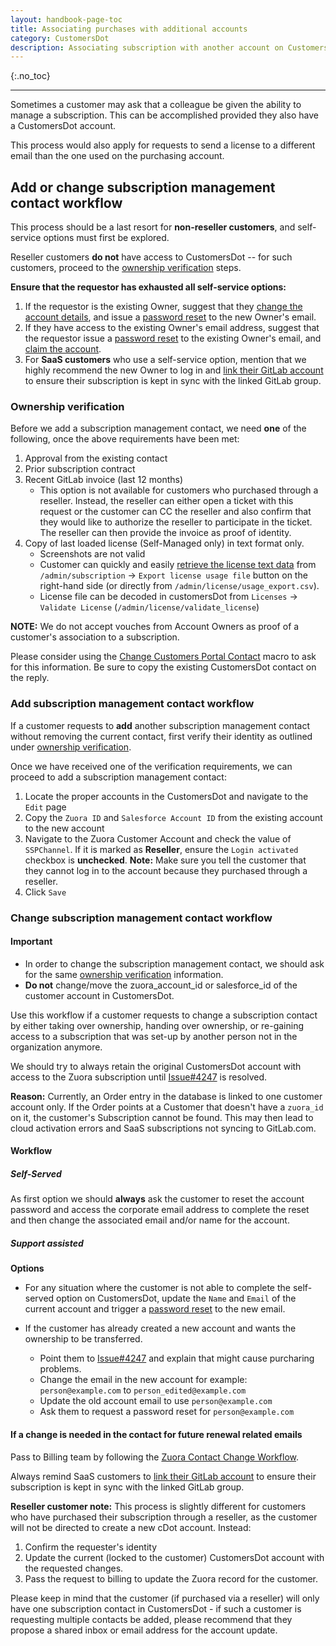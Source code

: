 ```yaml
---
layout: handbook-page-toc
title: Associating purchases with additional accounts
category: CustomersDot
description: Associating subscription with another account on CustomersDot account and for changing primary contact.
---
```


{:.no_toc}

----

Sometimes a customer may ask that a colleague be given the ability to manage a
subscription. This can be accomplished provided they also have a CustomersDot
account.

This process would also apply for requests to send a license to a different email
than the one used on the purchasing account.

## Add or change subscription management contact workflow

This process should be a last resort for **non-reseller customers**, and self-service options must first be explored.

Reseller customers **do not** have access to CustomersDot -- for such customers, proceed to the [ownership verification](#ownership-verification) steps.

**Ensure that the requestor has exhausted all self-service options:**

1. If the requestor is the existing Owner, suggest that they [change the account details](https://docs.gitlab.com/ee/subscriptions/#change-your-personal-details),
and issue a [password reset](https://customers.gitlab.com/customers/password/new) to the new Owner's email.
1. If they have access to the existing Owner's email address, suggest that the requestor issue a [password reset](https://customers.gitlab.com/customers/password/new)
to the existing Owner's email, and [claim the account](https://docs.gitlab.com/ee/subscriptions/#change-your-personal-details).
1. For **SaaS customers** who use a self-service option, mention that we highly recommend the new Owner to log in
and [link their GitLab account](https://docs.gitlab.com/ee/subscriptions/#change-the-linked-account)
to ensure their subscription is kept in sync with the linked GitLab group.


### Ownership verification

Before we add a subscription management contact, we need **one** of the following, once the above requirements have been met:

1. Approval from the existing contact
1. Prior subscription contract
1. Recent GitLab invoice (last 12 months)
   - This option is not available for customers who purchased through a reseller. Instead, the reseller can either open a ticket with this request or the customer can CC the reseller and also confirm that they would like to authorize the reseller to participate in the ticket. The reseller can then provide the invoice as proof of identity.
1. Copy of last loaded license (Self-Managed only) in text format only.
   - Screenshots are not valid
   - Customer can quickly and easily [retrieve the license text data](https://docs.gitlab.com/ee/subscriptions/self_managed/index.html#export-your-license-usage) from `/admin/subscription` -> `Export license usage file` button on the right-hand side (or directly from `/admin/license/usage_export.csv`).
   - License file can be decoded in customersDot from `Licenses` -> `Validate License` (`/admin/license/validate_license`)

**NOTE:** We do not accept vouches from Account Owners as proof of a customer's association to a subscription.

Please consider using the [Change Customers Portal Contact](https://gitlab.zendesk.com/agent/admin/macros/360028045239) macro to ask for this information. Be sure to copy the existing CustomersDot contact on the reply.

### Add subscription management contact workflow

If a customer requests to **add** another subscription management contact without removing the current contact,
first verify their identity as outlined under [ownership verification](#ownership-verification).

Once we have received one of the verification requirements, we can proceed to add a subscription management contact:

1. Locate the proper accounts in the CustomersDot and navigate to the `Edit` page
1. Copy the `Zuora ID` and `Salesforce Account ID` from the existing account to the new account
1. Navigate to the Zuora Customer Account and check the value of `SSPChannel`. If it is marked as **Reseller**, ensure the `Login activated` checkbox is **unchecked**.
**Note:** Make sure you tell the customer that they cannot log in to the account because they purchased through a reseller.
1. Click `Save`


### Change subscription management contact workflow

#### Important

- In order to change the subscription management contact, we should ask for the same [ownership verification](#ownership-verification) information.
- **Do not** change/move the zuora_account_id or salesforce_id of the customer account in CustomersDot.

Use this workflow if a customer requests to change a subscription contact by either taking over ownership,
handing over ownership, or re-gaining access to a subscription that was set-up by another person not in the
organization anymore.

We should try to always retain the original CustomersDot account with access to the Zuora subscription
until [Issue#4247](https://gitlab.com/gitlab-org/customers-gitlab-com/-/issues/4247) is resolved.

**Reason:**
Currently, an Order entry in the database is linked to one customer account only.
If the Order points at a Customer that doesn't have a `zuora_id` on it, the customer's Subscription cannot be found.
This may then lead to cloud activation errors and SaaS subscriptions not syncing to GitLab.com.

#### Workflow

##### Self-Served

As first option we should **always** ask the customer to reset the account password and access the corporate email address to complete the reset and then change the associated email and/or name for the account.

##### Support assisted

**Options**

- For any situation where the customer is not able to complete the self-served option on CustomersDot,
update the `Name` and `Email` of the current account and trigger a [password reset](https://customers.gitlab.com/customers/password/new)
to the new email.


- If the customer has already created a new account and wants the ownership to be transferred.
    - Point them to [Issue#4247](https://gitlab.com/gitlab-org/customers-gitlab-com/-/issues/4247) and explain that might cause purcharing problems.
    - Change the email in the new account for example: `person@example.com` to `person_edited@example.com`
    - Update the old account email to use `person@example.com`
    - Ask them to request a password reset for `person@example.com`

#### If a change is needed in the contact for future renewal related emails   
Pass to Billing team by following the [Zuora Contact Change Workflow](https://about.gitlab.com/handbook/support/license-and-renewals/workflows/billing_contact_change_payments.html#zuora-contact-change).

Always remind SaaS customers to [link their GitLab account](https://docs.gitlab.com/ee/subscriptions/#change-the-linked-account)
to ensure their subscription is kept in sync with the linked GitLab group.

**Reseller customer note:** This process is slightly different for customers who have purchased their subscription through a reseller, as the customer will not be directed to create a new cDot account. Instead:

1. Confirm the requester's identity
2. Update the current (locked to the customer) CustomersDot account with the requested changes.
3. Pass the request to billing to update the Zuora record for the customer.

Please keep in mind that the customer (if purchased via a reseller) will only have one subscription contact in CustomersDot - if such a customer is requesting multiple contacts be added, please recommend that they propose a shared inbox or email address for the account update.
